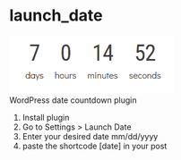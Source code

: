 # launch_date
![](preview.gif)<br>
WordPress date countdown plugin

1. Install plugin
2. Go to Settings > Launch Date
3. Enter your desired date mm/dd/yyyy
4. paste the shortcode [date] in your post
